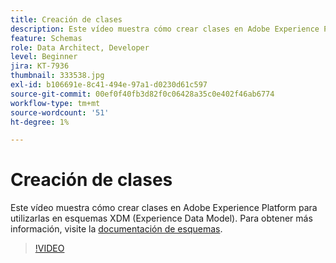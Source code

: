 ```yaml
---
title: Creación de clases
description: Este vídeo muestra cómo crear clases en Adobe Experience Platform para utilizarlas en esquemas XDM (Experience Data Model).
feature: Schemas
role: Data Architect, Developer
level: Beginner
jira: KT-7936
thumbnail: 333538.jpg
exl-id: b106691e-8c41-494e-97a1-d0230d61c597
source-git-commit: 00ef0f40fb3d82f0c06428a35c0e402f46ab6774
workflow-type: tm+mt
source-wordcount: '51'
ht-degree: 1%

---
```


# Creación de clases

Este vídeo muestra cómo crear clases en Adobe Experience Platform para utilizarlas en esquemas XDM (Experience Data Model). Para obtener más información, visite la [documentación de esquemas](https://experienceleague.adobe.com/docs/experience-platform/xdm/home.html?lang=es).

>[!VIDEO](https://video.tv.adobe.com/v/333538?learn=on)
